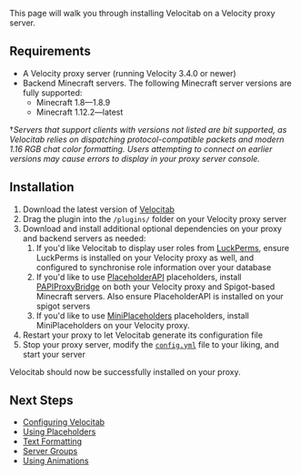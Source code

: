 This page will walk you through installing Velocitab on a Velocity proxy server.

## Requirements
* A Velocity proxy server (running Velocity 3.4.0 or newer)
* Backend Minecraft servers. The following Minecraft server versions are fully supported:
  - Minecraft 1.8&mdash;1.8.9
  - Minecraft 1.12.2&mdash;latest

&dagger;_Servers that support clients with versions not listed are bit supported, as Velocitab relies on dispatching protocol-compatible packets and modern 1.16 RGB chat color formatting. Users attempting to connect on earlier versions may cause errors to display in your proxy server console._

## Installation
1. Download the latest version of [Velocitab](https://modrinth.com/plugin/velocitab)
2. Drag the plugin into the `/plugins/` folder on your Velocity proxy server
3. Download and install additional optional dependencies on your proxy and backend servers as needed:
   1. If you'd like Velocitab to display user roles from [LuckPerms](https://luckperms.net/), ensure LuckPerms is installed on your Velocity proxy as well, and configured to synchronise role information over your database
   2. If you'd like to use [PlaceholderAPI](https://www.spigotmc.org/resources/placeholderapi.6245/) placeholders, install [PAPIProxyBridge](https://modrinth.com/plugin/papiproxybridge) on both your Velocity proxy and Spigot-based Minecraft servers. Also ensure PlaceholderAPI is installed on your spigot servers
   3. If you'd like to use [MiniPlaceholders](https://modrinth.com/plugin/miniplaceholders) placeholders, install MiniPlaceholders on your Velocity proxy.
4. Restart your proxy to let Velocitab generate its configuration file
5. Stop your proxy server, modify the [`config.yml`](config-file) file to your liking, and start your server

Velocitab should now be successfully installed on your proxy.

## Next Steps
* [Configuring Velocitab](config-file)
* [Using Placeholders](placeholders)
* [Text Formatting](formatting)
* [Server Groups](server-groups)
* [Using Animations](animations)
